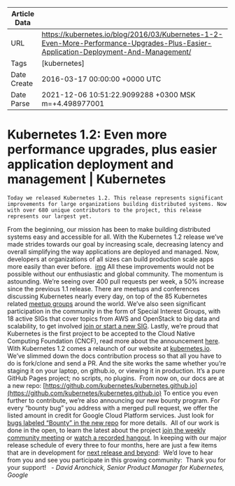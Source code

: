 |             Article Data             ||
| ----------------- | ----------------- |
| URL               | https://kubernetes.io/blog/2016/03/Kubernetes-1-2-Even-More-Performance-Upgrades-Plus-Easier-Application-Deployment-And-Management/        |
| Tags              | [kubernetes]       |
| Date Create       | 2016-03-17 00:00:00 &#43;0000 UTC |
| Date Parse        | 2021-12-06 10:51:22.9099288 &#43;0300 MSK m=&#43;4.498977001  |

#  Kubernetes 1.2: Even more performance upgrades, plus easier application deployment and management   | Kubernetes

	
	
	
	
	Today we released Kubernetes 1.2. This release represents significant improvements for large organizations building distributed systems. Now with over 680 unique contributors to the project, this release represents our largest yet.
From the beginning, our mission has been to make building distributed systems easy and accessible for all. With the Kubernetes 1.2 release we’ve made strides towards our goal by increasing scale, decreasing latency and overall simplifying the way applications are deployed and managed. Now, developers at organizations of all sizes can build production scale apps more easily than ever before. 
[img](https://1.bp.blogspot.com/-_xwIlw1gJo4/VusiOuHRzCI/AAAAAAAAA3s/NDN91tgdypQE7iBjzTCWlO7vzfDNt_guw/s1600/k8-1.2-release.png)
All these improvements would not be possible without our enthusiastic and global community. The momentum is astounding. We’re seeing over 400 pull requests per week, a 50% increase since the previous 1.1 release. There are meetups and conferences discussing Kubernetes nearly every day, on top of the 85 Kubernetes related [meetup groups](http://www.meetup.com/topics/kubernetes/) around the world. We’ve also seen significant participation in the community in the form of Special Interest Groups, with 18 active SIGs that cover topics from AWS and OpenStack to big data and scalability, to get involved [join or start a new SIG](https://github.com/kubernetes/kubernetes/wiki/Special-Interest-Groups-(SIGs)). Lastly, we’re proud that Kubernetes is the first project to be accepted to the Cloud Native Computing Foundation (CNCF), read more about the announcement [here](https://cncf.io/news/announcement/2016/03/cloud-native-computing-foundation-accepts-kubernetes-first-hosted-projec-0). 
With Kubernetes 1.2 comes a relaunch of our website at [kubernetes.io](http://kubernetes.io/). We’ve slimmed down the docs contribution process so that all you have to do is fork/clone and send a PR. And the site works the same whether you’re staging it on your laptop, on github.io, or viewing it in production. It’s a pure GitHub Pages project; no scripts, no plugins. 
From now on, our docs are at a new repo: [https://github.com/kubernetes/kubernetes.github.io](https://github.com/kubernetes/kubernetes.github.io)
To entice you even further to contribute, we’re also announcing our new bounty program. For every “bounty bug” you address with a merged pull request, we offer the listed amount in credit for Google Cloud Platform services. Just look for [bugs labeled “Bounty” in the new repo](https://github.com/kubernetes/kubernetes.github.io/issues?q=is%3Aissue&#43;is%3Aopen&#43;label%3ABounty) for more details. 
All of our work is done in the open, to learn the latest about the project j[oin the weekly community meeting](https://groups.google.com/forum/#!forum/kubernetes-community-video-chat) or [watch a recorded hangout](https://www.youtube.com/playlist?list=PL69nYSiGNLP1pkHsbPjzAewvMgGUpkCnJ). In keeping with our major release schedule of every three to four months, here are just a few items that are in development for [next release and beyond](https://github.com/kubernetes/kubernetes/wiki/Release-1.3): 
We’d love to hear from you and see you participate in this growing community: 
Thank you for your support! 
 - *David Aronchick, Senior Product Manager for Kubernetes, Google*


	

	



